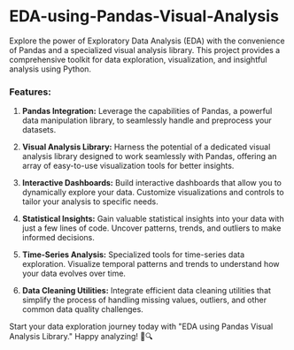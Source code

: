 # EDA-using-Pandas-Visual-Analysis
Explore the power of Exploratory Data Analysis (EDA) with the convenience of Pandas and a specialized visual analysis library. This project provides a comprehensive toolkit for data exploration, visualization, and insightful analysis using Python.

### Features:
1. **Pandas Integration:** Leverage the capabilities of Pandas, a powerful data manipulation library, to seamlessly handle and preprocess your datasets.

2. **Visual Analysis Library:** Harness the potential of a dedicated visual analysis library designed to work seamlessly with Pandas, offering an array of easy-to-use visualization tools for better insights.

3. **Interactive Dashboards:** Build interactive dashboards that allow you to dynamically explore your data. Customize visualizations and controls to tailor your analysis to specific needs.

4. **Statistical Insights:** Gain valuable statistical insights into your data with just a few lines of code. Uncover patterns, trends, and outliers to make informed decisions.

5. **Time-Series Analysis:** Specialized tools for time-series data exploration. Visualize temporal patterns and trends to understand how your data evolves over time.

6. **Data Cleaning Utilities:** Integrate efficient data cleaning utilities that simplify the process of handling missing values, outliers, and other common data quality challenges.

Start your data exploration journey today with "EDA using Pandas Visual Analysis Library." 
Happy analyzing! 🚀🔍

